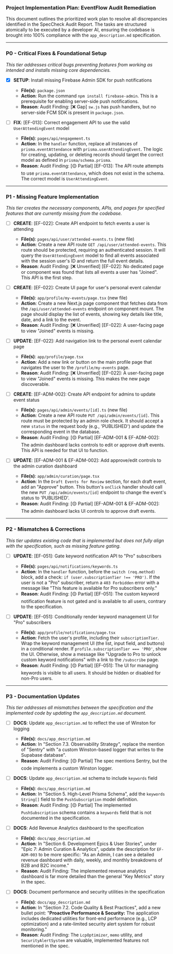 ### **Project Implementation Plan: EventFlow Audit Remediation**

This document outlines the prioritized work plan to resolve all discrepancies identified in the SpecCheck Audit Report. The tasks are structured atomically to be executed by a developer AI, ensuring the codebase is brought into 100% compliance with the `app_description.md` specification.

---

### **P0 - Critical Fixes & Foundational Setup**

*This tier addresses critical bugs preventing features from working as intended and installs missing core dependencies.*

- [x] **SETUP**: Install missing Firebase Admin SDK for push notifications
    - **File(s)**: `package.json`
    - **Action**: Run the command `npm install firebase-admin`. This is a prerequisite for enabling server-side push notifications.
    - **Reason**: Audit Finding: [❌ Gap] `sw.js` has push handlers, but no server-side FCM SDK is present in `package.json`.

- [ ] **FIX**: [EF-013]: Correct engagement API to use the valid `UserAttendingEvent` model
    - **File(s)**: `pages/api/engagement.ts`
    - **Action**: In the `handler` function, replace all instances of `prisma.eventAttendance` with `prisma.userAttendingEvent`. The logic for creating, updating, or deleting records should target the correct model as defined in `prisma/schema.prisma`.
    - **Reason**: Audit Finding: [🟡 Partial] [EF-013]: The API route attempts to use `prisma.eventAttendance`, which does not exist in the schema. The correct model is `UserAttendingEvent`.

---

### **P1 - Missing Feature Implementation**

*This tier creates the necessary components, APIs, and pages for specified features that are currently missing from the codebase.*

- [ ] **CREATE**: [EF-022]: Create API endpoint to fetch events a user is attending
    - **File(s)**: `pages/api/user/attended-events.ts` (new file)
    - **Action**: Create a new API route `GET /api/user/attended-events`. This route should be protected, requiring an authenticated session. It will query the `UserAttendingEvent` model to find all events associated with the session user's ID and return the full event details.
    - **Reason**: Audit Finding: [❌ Unverified] [EF-022]: No dedicated page or component was found that lists all events a user has "Joined". This API is the first step.

- [ ] **CREATE**: [EF-022]: Create UI page for user's personal event calendar
    - **File(s)**: `app/profile/my-events/page.tsx` (new file)
    - **Action**: Create a new Next.js page component that fetches data from the `/api/user/attended-events` endpoint on component mount. The page should display the list of events, showing key details like title, date, and a link to the event.
    - **Reason**: Audit Finding: [❌ Unverified] [EF-022]: A user-facing page to view "Joined" events is missing.

- [ ] **UPDATE**: [EF-022]: Add navigation link to the personal event calendar page
    - **File(s)**: `app/profile/page.tsx`
    - **Action**: Add a new link or button on the main profile page that navigates the user to the `/profile/my-events` page.
    - **Reason**: Audit Finding: [❌ Unverified] [EF-022]: A user-facing page to view "Joined" events is missing. This makes the new page discoverable.

- [ ] **CREATE**: [EF-ADM-002]: Create API endpoint for admins to update event status
    - **File(s)**: `pages/api/admin/events/[id].ts` (new file)
    - **Action**: Create a new API route `PUT /api/admin/events/[id]`. This route must be protected by an admin role check. It should accept a new `status` in the request body (e.g., 'PUBLISHED') and update the corresponding event in the database.
    - **Reason**: Audit Finding: [🟡 Partial] [EF-ADM-001 & EF-ADM-002]: The admin dashboard lacks controls to edit or approve draft events. This API is needed for that UI to function.

- [ ] **UPDATE**: [EF-ADM-001 & EF-ADM-002]: Add approve/edit controls to the admin curation dashboard
    - **File(s)**: `app/admin/curation/page.tsx`
    - **Action**: In the `Draft Events for Review` section, for each draft event, add an "Approve" button. This button's `onClick` handler should call the new `PUT /api/admin/events/[id]` endpoint to change the event's status to 'PUBLISHED'.
    - **Reason**: Audit Finding: [🟡 Partial] [EF-ADM-001 & EF-ADM-002]: The admin dashboard lacks UI controls to approve draft events.

---

### **P2 - Mismatches & Corrections**

*This tier updates existing code that is implemented but does not fully align with the specification, such as missing feature gating.*

- [ ] **UPDATE**: [EF-051]: Gate keyword notification API to "Pro" subscribers
    - **File(s)**: `pages/api/notifications/keywords.ts`
    - **Action**: In the `handler` function, before the `switch (req.method)` block, add a check: `if (user.subscriptionTier !== 'PRO')`. If the user is not a "Pro" subscriber, return a `403 Forbidden` error with a message like "This feature is available for Pro subscribers only."
    - **Reason**: Audit Finding: [🟡 Partial] [EF-051]: The custom keyword notification feature is not gated and is available to all users, contrary to the specification.

- [ ] **UPDATE**: [EF-051]: Conditionally render keyword management UI for "Pro" subscribers
    - **File(s)**: `app/profile/notifications/page.tsx`
    - **Action**: Fetch the user's profile, including their `subscriptionTier`. Wrap the keyword management UI (the list, input field, and buttons) in a conditional render. If `profile.subscriptionTier === 'PRO'`, show the UI. Otherwise, show a message like "Upgrade to Pro to unlock custom keyword notifications" with a link to the `/subscribe` page.
    - **Reason**: Audit Finding: [🟡 Partial] [EF-051]: The UI for managing keywords is visible to all users. It should be hidden or disabled for non-Pro users.

---

### **P3 - Documentation Updates**

*This tier addresses all mismatches between the specification and the implemented code by updating the `app_description.md` document.*

- [ ] **DOCS**: Update `app_description.md` to reflect the use of Winston for logging
    - **File(s)**: `docs/app_description.md`
    - **Action**: In "Section 7.3. Observability Strategy", replace the mention of "Sentry" with "a custom Winston-based logger that writes to the Supabase database".
    - **Reason**: Audit Finding: [🟡 Partial] The spec mentions Sentry, but the code implements a custom Winston logger.

- [ ] **DOCS**: Update `app_description.md` schema to include `keywords` field
    - **File(s)**: `docs/app_description.md`
    - **Action**: In "Section 5. High-Level Prisma Schema", add the `keywords String[]` field to the `PushSubscription` model definition.
    - **Reason**: Audit Finding: [🟡 Partial] The implemented `PushSubscription` schema contains a `keywords` field that is not documented in the specification.

- [ ] **DOCS**: Add Revenue Analytics dashboard to the specification
    - **File(s)**: `docs/app_description.md`
    - **Action**: In "Section 6. Development Epics & User Stories", under "Epic 7: Admin Curation & Analytics", update the description for `EF-ADM-003` to be more specific: "As an Admin, I can see a detailed revenue dashboard with daily, weekly, and monthly breakdowns of B2B and B2C income."
    - **Reason**: Audit Finding: The implemented revenue analytics dashboard is far more detailed than the general "Key Metrics" story in the spec.

- [ ] **DOCS**: Document performance and security utilities in the specification
    - **File(s)**: `docs/app_description.md`
    - **Action**: In "Section 7.2. Code Quality & Best Practices", add a new bullet point: "**Proactive Performance & Security:** The application includes dedicated utilities for front-end performance (e.g., LCP optimization) and a rate-limited security alert system for robust monitoring."
    - **Reason**: Audit Finding: The `LcpOptimizer`, `memo` utility, and `SecurityAlertSystem` are valuable, implemented features not mentioned in the spec.